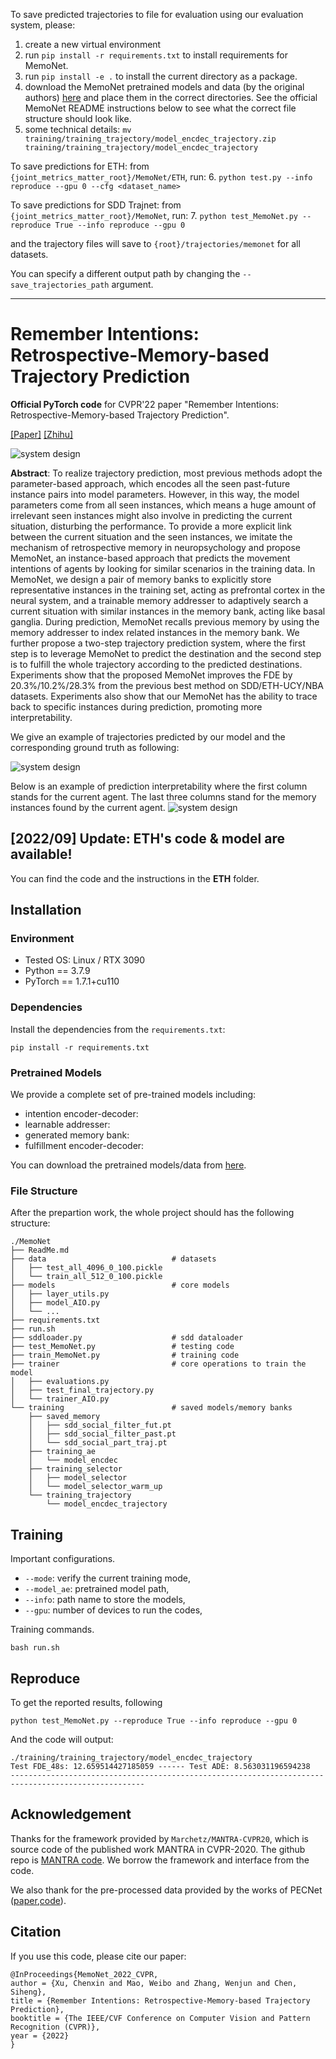 To save predicted trajectories to file for evaluation using our evaluation system, please:
1. create a new virtual environment
2. run `pip install -r requirements.txt` to install requirements for MemoNet.
3. run `pip install -e .` to install the current directory as a package.
4. download the MemoNet pretrained models and data (by the original authors) [here](https://drive.google.com/drive/folders/1qx5vbNgyM9aMH9jB_F07w3QIxzzi6StW%20%201qx5vbNgyM9aMH9jB_F07w3QIxzzi6StW) and place them in the correct directories. See the official MemoNet README instructions below to see what the correct file structure should look like.
5. some technical details: `mv training/training_trajectory/model_encdec_trajectory.zip  training/training_trajectory/model_encdec_trajectory`

To save predictions for ETH: from `{joint_metrics_matter_root}/MemoNet/ETH`, run:
6. `python test.py --info reproduce --gpu 0 --cfg <dataset_name>`

To save predictions for SDD Trajnet: from `{joint_metrics_matter_root}/MemoNet`, run:
7. `python test_MemoNet.py --reproduce True --info reproduce --gpu 0`

and the trajectory files will save to `{root}/trajectories/memonet` for all datasets.

You can specify a different output path by changing the `--save_trajectories_path` argument.

---------------------------------------------

# Remember Intentions: Retrospective-Memory-based Trajectory Prediction

**Official PyTorch code** for CVPR'22 paper "Remember Intentions: Retrospective-Memory-based Trajectory Prediction".

[[Paper]](https://arxiv.org/abs/2203.11474)&nbsp;[[Zhihu]](https://zhuanlan.zhihu.com/p/492362530)

![system design](./imgs/memonet.jpg)

**Abstract**: To realize trajectory prediction, most previous methods adopt the parameter-based approach, which encodes all the seen past-future instance pairs into model parameters. However, in this way, the model parameters come from all seen instances, which means a huge amount of irrelevant seen instances might also involve in predicting the current situation, disturbing the performance. To provide a more explicit link between the current situation and the seen instances, we imitate the mechanism of retrospective memory in neuropsychology and propose MemoNet, an instance-based approach that predicts the movement intentions of agents by looking for similar scenarios in the training data. In MemoNet, we design a pair of memory banks to explicitly store representative instances in the training set, acting as prefrontal cortex in the neural system, and a trainable memory addresser to adaptively search a current situation with similar instances in the memory bank, acting like basal ganglia. During prediction, MemoNet recalls previous memory by using the memory addresser to index related instances in the memory bank. We further propose a two-step trajectory prediction system, where the first step is to leverage MemoNet to predict the destination and the second step is to fulfill the whole trajectory according to the predicted destinations. Experiments show that the proposed MemoNet improves the FDE by 20.3\%/10.2\%/28.3\% from the previous best method on SDD/ETH-UCY/NBA datasets. Experiments also show that our MemoNet has the ability to trace back to specific instances during prediction, promoting more interpretability.


We give an example of trajectories predicted by our model and the corresponding ground truth as following:

![system design](./imgs/predictions.png)

Below is an example of prediction interpretability where the first column stands for the current agent. The last three columns stand for the memory instances found by the current agent.
![system design](./imgs/interpretability.png)


## [2022/09] Update: ETH's code & model are available!

You can find the code and the instructions in the **ETH** folder.

## Installation

### Environment

* Tested OS: Linux / RTX 3090
* Python == 3.7.9
* PyTorch == 1.7.1+cu110

### Dependencies

Install the dependencies from the `requirements.txt`:
```linux
pip install -r requirements.txt
```

### Pretrained Models

We provide a complete set of pre-trained models including:

* intention encoder-decoder:
* learnable addresser:
* generated memory bank:
* fulfillment encoder-decoder:

You can download the pretrained models/data from [here](https://drive.google.com/drive/folders/1qx5vbNgyM9aMH9jB_F07w3QIxzzi6StW?usp=sharing).


### File Structure

After the prepartion work, the whole project should has the following structure:

```
./MemoNet
├── ReadMe.md
├── data                            # datasets
│   ├── test_all_4096_0_100.pickle
│   └── train_all_512_0_100.pickle
├── models                          # core models
│   ├── layer_utils.py
│   ├── model_AIO.py
│   └── ...
├── requirements.txt
├── run.sh
├── sddloader.py                    # sdd dataloader
├── test_MemoNet.py                 # testing code
├── train_MemoNet.py                # training code
├── trainer                         # core operations to train the model
│   ├── evaluations.py
│   ├── test_final_trajectory.py
│   └── trainer_AIO.py
└── training                        # saved models/memory banks
    ├── saved_memory
    │   ├── sdd_social_filter_fut.pt
    │   ├── sdd_social_filter_past.pt
    │   └── sdd_social_part_traj.pt
    ├── training_ae
    │   └── model_encdec
    ├── training_selector
    │   ├── model_selector
    │   └── model_selector_warm_up
    └── training_trajectory
        └── model_encdec_trajectory
```



## Training

Important configurations.

* `--mode`: verify the current training mode, 
* `--model_ae`: pretrained model path,
* `--info`: path name to store the models,
* `--gpu`: number of devices to run the codes,

Training commands.

```linux
bash run.sh
```


## Reproduce

To get the reported results, following

```linux
python test_MemoNet.py --reproduce True --info reproduce --gpu 0
```

And the code will output: 

```linux
./training/training_trajectory/model_encdec_trajectory
Test FDE_48s: 12.659514427185059 ------ Test ADE: 8.563031196594238
----------------------------------------------------------------------------------------------------
```



## Acknowledgement

Thanks for the framework provided by `Marchetz/MANTRA-CVPR20`, which is source code of the published work MANTRA in CVPR-2020. The github repo is [MANTRA code](https://github.com/Marchetz/MANTRA-CVPR20). We borrow the framework and interface from the code.

We also thank for the pre-processed data provided by the works of PECNet ([paper](https://link.springer.com/chapter/10.1007%2F978-3-030-58536-5_45),[code](https://github.com/j2k0618/PECNet_nuScenes)).

## Citation

If you use this code, please cite our paper:

```
@InProceedings{MemoNet_2022_CVPR,
author = {Xu, Chenxin and Mao, Weibo and Zhang, Wenjun and Chen, Siheng},
title = {Remember Intentions: Retrospective-Memory-based Trajectory Prediction},
booktitle = {The IEEE/CVF Conference on Computer Vision and Pattern Recognition (CVPR)},
year = {2022}
}
```
